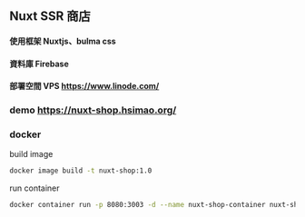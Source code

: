 ## Nuxt SSR 商店

#### 使用框架 Nuxtjs、bulma css

#### 資料庫 Firebase

#### 部署空間 VPS https://www.linode.com/

### demo https://nuxt-shop.hsimao.org/

### docker

build image

```bash
docker image build -t nuxt-shop:1.0
```

run container

```bash
docker container run -p 8080:3003 -d --name nuxt-shop-container nuxt-shop:1.0
```
